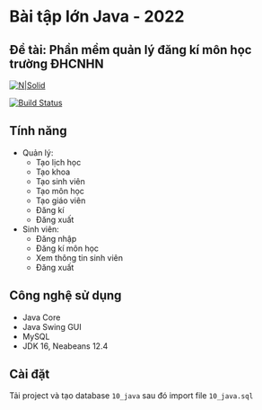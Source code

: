 # Bài tập lớn Java - 2022
## Đề tài: Phần mềm quản lý đăng kí môn học trường ĐHCNHN

[![N|Solid](https://cldup.com/dTxpPi9lDf.thumb.png)](https://nodesource.com/products/nsolid)

[![Build Status](https://travis-ci.org/joemccann/dillinger.svg?branch=master)](https://travis-ci.org/joemccann/dillinger)

## Tính năng
- Quản lý:
    + Tạo lịch học
    + Tạo khoa
    + Tạo sinh viên
    + Tạo môn học
    + Tạo giáo viên
    + Đăng kí
    + Đăng xuất
- Sinh viên:
    + Đăng nhập
    + Đăng kí môn học
    + Xem thông tin sinh viên
    + Đăng xuất

## Công nghệ sử dụng
- Java Core
- Java Swing GUI
- MySQL
- JDK 16, Neabeans 12.4
## Cài đặt

Tải project và tạo database `10_java` sau đó import file `10_java.sql`
